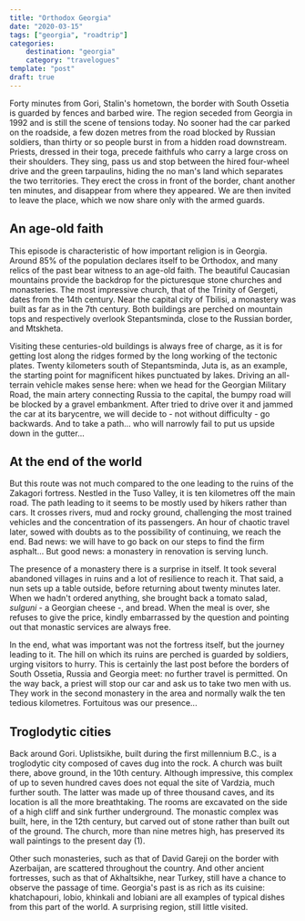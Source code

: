 ```yaml
---
title: "Orthodox Georgia"
date: "2020-03-15"
tags: ["georgia", "roadtrip"]
categories:
    destination: "georgia"
    category: "travelogues"
template: "post"
draft: true
---
```


Forty minutes from Gori, Stalin's hometown, the border with South Ossetia is 
guarded by fences and barbed wire. The region seceded from Georgia in 1992 
and is still the scene of tensions today. No sooner had the car parked on the 
roadside, a few dozen metres from the road blocked by Russian soldiers, than 
thirty or so people burst in from a hidden road downstream. Priests, dressed 
in their toga, precede faithfuls who carry a large cross on their 
shoulders. They sing, pass us and stop between the hired four-wheel drive 
and the green tarpaulins, hiding the no man's land which separates the two 
territories. They erect the cross in front of the border, chant another ten 
minutes, and disappear from where they appeared. We are then invited to leave 
the place, which we now share only with the armed guards.

## An age-old faith

This episode is characteristic of how important religion is in Georgia. Around 
85% of the population declares itself to be Orthodox, and many relics of the 
past bear witness to an age-old faith. The beautiful Caucasian mountains 
provide the backdrop for the picturesque stone churches and monasteries. The 
most impressive church, that of the Trinity of Gergeti, dates from the 14th 
century. Near the capital city of Tbilisi, a monastery was built as far as in 
the 7th century. Both buildings are perched on mountain tops and respectively
overlook Stepantsminda, close to the Russian border, and Mtskheta.

Visiting these centuries-old buildings is always free of charge, as it is for
getting lost along the ridges formed by the long working of the tectonic plates. 
Twenty kilometers south of Stepantsminda, Juta is, as an example, the starting 
point for magnificent hikes punctuated by lakes. Driving an all-terrain vehicle 
makes sense here: when we head for the Georgian Military Road, the main artery 
connecting Russia to the capital, the bumpy road will be blocked by a gravel 
embankment. After tried to drive over it and jammed the car at its barycentre, 
we will decide to - not without difficulty - go backwards. And to take a path...
who will narrowly fail to put us upside down in the gutter...

## At the end of the world

But this route was not much compared to the one leading to the ruins of the 
Zakagori fortress. Nestled in the Tuso Valley, it is ten kilometres off the main 
road. The path leading to it seems to be mostly used by hikers rather than cars. 
It crosses rivers, mud and rocky ground, challenging the most trained vehicles 
and the concentration of its passengers. An hour of chaotic travel later, sowed 
with doubts as to the possibility of continuing, we reach the end. Bad news: 
we will have to go back on our steps to find the firm asphalt... But good news: 
a monastery in renovation is serving lunch.

The presence of a monastery there is a surprise in itself. It took several 
abandoned villages in ruins and a lot of resilience to reach it. That said, a 
nun sets up a table outside, before returning about twenty minutes later. When 
we hadn't ordered anything, she brought back a tomato salad, _sulguni_ - a 
Georgian cheese -, and bread. When the meal is over, she refuses to give the 
price, kindly embarrassed by the question and pointing out that monastic services 
are always free.

In the end, what was important was not the fortress itself, but the journey 
leading to it. The hill on which its ruins are perched is guarded by 
soldiers, urging visitors to hurry. This is certainly the last post before the 
borders of South Ossetia, Russia and Georgia meet: no further travel is 
permitted. On the way back, a priest will stop our car and ask us to take two 
men with us. They work in the second monastery in the area and normally walk 
the ten tedious kilometres. Fortuitous was our presence...

## Troglodytic cities

Back around Gori. Uplistsikhe, built during the first millennium B.C., is a 
troglodytic city composed of caves dug into the rock. A church was built there, 
above ground, in the 10th century. Although impressive, this complex of up to 
seven hundred caves does not equal the site of Vardzia, much further south. The 
latter was made up of three thousand caves, and its location is all the more 
breathtaking. The rooms are excavated on the side of a high cliff and sink 
further underground. The monastic complex was built, here, in the 12th century, 
but carved out of stone rather than built out of the ground. The church, more 
than nine metres high, has preserved its wall paintings to the present day (1).

Other such monasteries, such as that of David Gareji on the border with 
Azerbaijan, are scattered throughout the country. And other ancient fortresses, 
such as that of Akhaltsikhe, near Turkey, still have a chance to observe the 
passage of time. Georgia's past is as rich as its cuisine: khatchapouri, lobio, 
khinkali and lobiani are all examples of typical dishes from this part of the 
world. A surprising region, still little visited.

